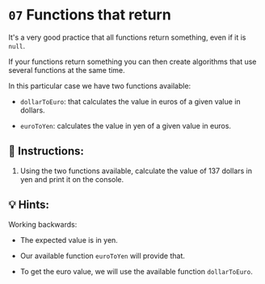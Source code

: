 # `07` Functions that return

It's a very good practice that all functions return something, even if it is `null`.

If your functions return something you can then create algorithms that use several functions at the same time. 

In this particular case we have two functions available:

+ `dollarToEuro`: that calculates the value in euros of a given value in dollars.

+ `euroToYen`: calculates the value in yen of a given value in euros.

## 📝 Instructions:

1. Using the two functions available, calculate the value of 137 dollars in yen and print it on the console.

## 💡 Hints:

Working backwards:

+ The expected value is in yen. 

+ Our available function `euroToYen` will provide that.

+ To get the euro value, we will use the available function `dollarToEuro`.
